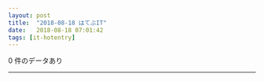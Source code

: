 ```yaml
---
layout: post
title:  "2018-08-18 はてぶIT"
date:   2018-08-18 07:01:42
tags: [it-hotentry]
---
```

0 件のデータあり

<hr>
